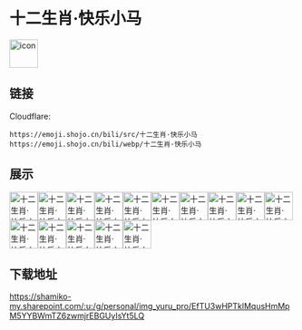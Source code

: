 # 十二生肖·快乐小马
<img src="https://emoji.shojo.cn/bili/src/十二生肖·快乐小马/icon.png" width="50" height="50" alt="icon">

## 链接
Cloudflare:
```
https://emoji.shojo.cn/bili/src/十二生肖·快乐小马
https://emoji.shojo.cn/bili/webp/十二生肖·快乐小马
```
## 展示
<img src="https://emoji.shojo.cn/bili/src/十二生肖·快乐小马/十二生肖·快乐小马-笔芯.png" width="50" height="50" alt="十二生肖·快乐小马-笔芯"><img src="https://emoji.shojo.cn/bili/src/十二生肖·快乐小马/十二生肖·快乐小马-制造彩虹.png" width="50" height="50" alt="十二生肖·快乐小马-制造彩虹"><img src="https://emoji.shojo.cn/bili/src/十二生肖·快乐小马/十二生肖·快乐小马-滋水枪.png" width="50" height="50" alt="十二生肖·快乐小马-滋水枪"><img src="https://emoji.shojo.cn/bili/src/十二生肖·快乐小马/十二生肖·快乐小马-快逃.png" width="50" height="50" alt="十二生肖·快乐小马-快逃"><img src="https://emoji.shojo.cn/bili/src/十二生肖·快乐小马/十二生肖·快乐小马-吹口哨.png" width="50" height="50" alt="十二生肖·快乐小马-吹口哨"><img src="https://emoji.shojo.cn/bili/src/十二生肖·快乐小马/十二生肖·快乐小马-好耶！.png" width="50" height="50" alt="十二生肖·快乐小马-好耶！"><img src="https://emoji.shojo.cn/bili/src/十二生肖·快乐小马/十二生肖·快乐小马-踩你一脚.png" width="50" height="50" alt="十二生肖·快乐小马-踩你一脚"><img src="https://emoji.shojo.cn/bili/src/十二生肖·快乐小马/十二生肖·快乐小马-惊.png" width="50" height="50" alt="十二生肖·快乐小马-惊"><img src="https://emoji.shojo.cn/bili/src/十二生肖·快乐小马/十二生肖·快乐小马-谨言慎行.png" width="50" height="50" alt="十二生肖·快乐小马-谨言慎行"><img src="https://emoji.shojo.cn/bili/src/十二生肖·快乐小马/十二生肖·快乐小马-哭哭.png" width="50" height="50" alt="十二生肖·快乐小马-哭哭"><img src="https://emoji.shojo.cn/bili/src/十二生肖·快乐小马/十二生肖·快乐小马-清凉一夏.png" width="50" height="50" alt="十二生肖·快乐小马-清凉一夏"><img src="https://emoji.shojo.cn/bili/src/十二生肖·快乐小马/十二生肖·快乐小马-润！.png" width="50" height="50" alt="十二生肖·快乐小马-润！"><img src="https://emoji.shojo.cn/bili/src/十二生肖·快乐小马/十二生肖·快乐小马-生气气.png" width="50" height="50" alt="十二生肖·快乐小马-生气气"><img src="https://emoji.shojo.cn/bili/src/十二生肖·快乐小马/十二生肖·快乐小马-石乐志.png" width="50" height="50" alt="十二生肖·快乐小马-石乐志"><img src="https://emoji.shojo.cn/bili/src/十二生肖·快乐小马/十二生肖·快乐小马-晚安.png" width="50" height="50" alt="十二生肖·快乐小马-晚安">

## 下载地址

https://shamiko-my.sharepoint.com/:u:/g/personal/img_yuru_pro/EfTU3wHPTklMqusHmMpM5YYBWmTZ6zwmjrEBGUyIsYt5LQ